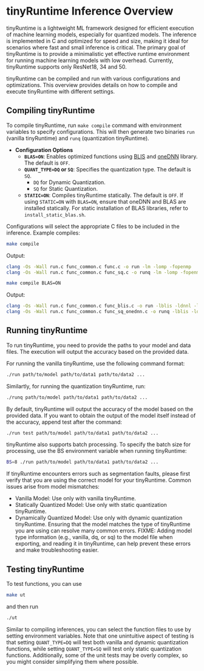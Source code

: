 
# tinyRuntime Inference Overview

tinyRuntime is a lightweight ML framework designed for efficient execution of machine learning models, especially for quantized models. The inference is implemented in C and optimized for speed and size, making it ideal for scenarios where fast and small inference is critical. The primary goal of tinyRuntime is to provide a minimalistic yet effective runtime environment for running machine learning models with low overhead. Currently, tinyRuntime supports only ResNet18, 34 and 50.

tinyRuntime can be compiled and run with various configurations and optimizations. This overview provides details on how to compile and execute tinyRuntime with different settings.

## Compiling tinyRuntime

To compile tinyRuntime, run `make compile` command with environment variables to specify configurations. This will then generate two binaries `run` (vanilla tinyRuntime) and `runq` (quantization tinyRuntime).

- **Configuration Options**
   - **`BLAS=ON`**: Enables optimized functions using [BLIS](https://github.com/flame/blis) and [oneDNN](https://oneapi-src.github.io/oneDNN/) library. The default is `OFF`.
   - **`QUANT_TYPE=DQ` or `SQ`**: Specifies the quantization type. The default is `SQ`.
     - `DQ` for Dynamic Quantization.
     - `SQ` for Static Quantization.
   - **`STATIC=ON`**: Compiles tinyRuntime statically. The default is `OFF`. If using `STATIC=ON` with `BLAS=ON`, ensure that oneDNN and BLAS are installed statically. For static installation of BLAS libraries, refer to `install_static_blas.sh`.

Configurations will select the appropriate C files to be included in the inference.
Example compiles:
```bash
make compile
```
Output:
```bash
clang -Os -Wall run.c func_common.c func.c -o run -lm -lomp -fopenmp
clang -Os -Wall run.c func_common.c func_sq.c -o runq -lm -lomp -fopenmp
```
```bash
make compile BLAS=ON
```
Output:
```bash
clang -Os -Wall run.c func_common.c func_blis.c -o run -lblis -ldnnl -lm -lomp -fopenmp
clang -Os -Wall run.c func_common.c func_sq_onednn.c -o runq -lblis -ldnnl -lm -lomp -fopenmp
```

## Running tinyRuntime

To run tinyRuntime, you need to provide the paths to your model and data files. The execution will output the accuracy based on the provided data.

For running the vanilla tinyRuntime, use the following command format:
```bash
./run path/to/model path/to/data1 path/to/data2 ...
```
Similartly, for running the quantization tinyRuntime, run:
```bash
./runq path/to/model path/to/data1 path/to/data2 ...
```

By default, tinyRuntime will output the accuracy of the model based on the provided data. If you want to obtain the output of the model itself instead of the accuracy, append test after the command:
```bash
./run test path/to/model path/to/data1 path/to/data2 ...
```

tinyRuntime also supports batch processing. To specify the batch size for processing, use the BS environment variable when running tinyRuntime:
```bash
BS=8 ./run path/to/model path/to/data1 path/to/data2 ...
```

If tinyRuntime encounters errors such as segmentation faults, please first verify that you are using the correct model for your tinyRuntime. Common issues arise from model mismatches:
- Vanilla Model: Use only with vanilla tinyRuntime.
- Statically Quantized Model: Use only with static quantization tinyRuntime.
- Dynamically Quantized Model: Use only with dynamic quantization tinyRuntime.
Ensuring that the model matches the type of tinyRuntime you are using can resolve many common errors.
FIXME: Adding model type information (e.g., vanilla, dq, or sq) to the model file when exporting, and reading it in tinyRuntime, can help prevent these errors and make troubleshooting easier.

## Testing tinyRuntime

To test functions, you can use 
```bash
make ut
```
and then run
```bash
./ut
```
Similar to compiling inferences, you can select the function files to use by setting environment variables. Note that one unintuitive aspect of testing is that setting `QUANT_TYPE=DQ` will test both vanilla and dynamic quantization functions, while setting `QUANT_TYPE=SQ` will test only static quantization functions. Additionally, some of the unit tests may be overly complex, so you might consider simplifying them where possible.
